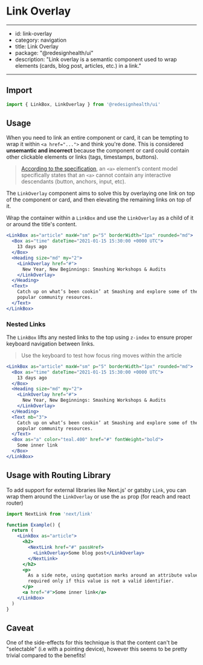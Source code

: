 # Link Overlay

---

- id: link-overlay
- category: navigation
- title: Link Overlay
- package: "@redesignhealth/ui"
- description: "Link overlay is a semantic component used to wrap elements (cards, blog post,
  articles, etc.) in a link."

---

## Import

```js
import { LinkBox, LinkOverlay } from '@redesignhealth/ui'
```

## Usage

When you need to link an entire component or card, it can be tempting to wrap it
within `<a href="...">` and think you're done. This is considered **unsemantic
and incorrect** because the component or card could contain other clickable
elements or links (tags, timestamps, buttons).

> [According to the specification](https://www.w3.org/TR/html5/text-level-semantics.html#the-a-element),
> an `<a>` element’s content model specifically states that an `<a>` cannot
> contain any interactive descendants (button, anchors, input, etc).

The `LinkOverlay` component aims to solve this by overlaying one link on top of
the component or card, and then elevating the remaining links on top of it.

Wrap the container within a `LinkBox` and use the `LinkOverlay` as a child of it
or around the title's content.

```jsx
<LinkBox as="article" maxW="sm" p="5" borderWidth="1px" rounded="md">
  <Box as="time" dateTime="2021-01-15 15:30:00 +0000 UTC">
    13 days ago
  </Box>
  <Heading size="md" my="2">
    <LinkOverlay href="#">
      New Year, New Beginnings: Smashing Workshops & Audits
    </LinkOverlay>
  </Heading>
  <Text>
    Catch up on what’s been cookin’ at Smashing and explore some of the most
    popular community resources.
  </Text>
</LinkBox>
```

### Nested Links

The `LinkBox` lifts any nested links to the top using `z-index` to ensure proper
keyboard navigation between links.

> Use the keyboard to test how focus ring moves within the article

```jsx
<LinkBox as="article" maxW="sm" p="5" borderWidth="1px" rounded="md">
  <Box as="time" dateTime="2021-01-15 15:30:00 +0000 UTC">
    13 days ago
  </Box>
  <Heading size="md" my="2">
    <LinkOverlay href="#">
      New Year, New Beginnings: Smashing Workshops & Audits
    </LinkOverlay>
  </Heading>
  <Text mb="3">
    Catch up on what’s been cookin’ at Smashing and explore some of the most
    popular community resources.
  </Text>
  <Box as="a" color="teal.400" href="#" fontWeight="bold">
    Some inner link
  </Box>
</LinkBox>
```

## Usage with Routing Library

To add support for external libraries like Next.js' or gatsby `Link`, you can
wrap them around the `LinkOverlay` or use the `as` prop (for reach and react
router)

```jsx
import NextLink from 'next/link'

function Example() {
  return (
    <LinkBox as="article">
      <h2>
        <NextLink href="#" passHref>
          <LinkOverlay>Some blog post</LinkOverlay>
        </NextLink>
      </h2>
      <p>
        As a side note, using quotation marks around an attribute value is
        required only if this value is not a valid identifier.
      </p>
      <a href="#">Some inner link</a>
    </LinkBox>
  )
}
```

## Caveat

One of the side-effects for this technique is that the content can't be
"selectable" (i.e with a pointing device), however this seems to be pretty
trivial compared to the benefits!
